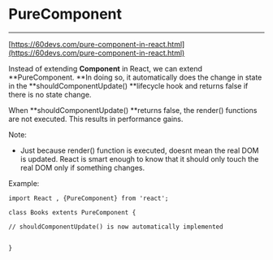 # PureComponent

---

[https://60devs.com/pure-component-in-react.html](https://60devs.com/pure-component-in-react.html)

Instead of extending **Component** in React, we can extend **PureComponent. **In doing so, it automatically does the change in state in the **shouldComponentUpdate\(\) **lifecycle hook and returns false if there is no state change.

When **shouldComponentUpdate\(\) **returns false, the render\(\) functions are not executed. This results in performance gains.

Note:

* Just because render\(\) function is executed, doesnt mean the real DOM is updated. React is smart enough to know that it should only touch the real DOM only if something changes.

Example:

```
import React , {PureComponent} from 'react';

class Books extents PureComponent {

// shouldComponentUpdate() is now automatically implemented


}
```



